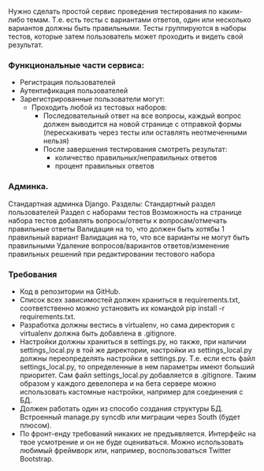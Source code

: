 Нужно сделать простой сервис проведения тестирования по каким-либо темам. Т.е. есть тесты с вариантами ответов, один или несколько вариантов должны быть правильными. Тесты группируются в наборы тестов, которые затем пользователь может проходить и видеть свой результат.


### Функциональные части сервиса:
 - Регистрация пользователей
 - Аутентификация пользователей
 - Зарегистрированные пользователи могут:
     - Проходить любой из тестовых наборов:
         - Последовательный ответ на все вопросы, каждый вопрос должен выводится на новой странице с отправкой формы (перескакивать через тесты или оставлять неотмеченными нельзя)
         - После завершения тестирования смотреть результат:
             - количество правильных/неправильных ответов
             - процент правильных ответов


### Админка.
Стандартная админка Django. Разделы:
Стандартный раздел пользователей
Раздел с наборами тестов
Возможность на странице набора тестов добавлять вопросы/ответы к вопросам/отмечать правильные ответы
Валидация на то, что должен быть хотябы 1 правильный вариант
Валидация на то, что все варианты не могут быть правильными
Удаление вопросов/вариантов ответов/изменение правильных решений при редактировании тестового набора


### Требования
- Код в репозитории на GitHub.
- Список всех зависимостей должен храниться в requirements.txt, соответственно можно установить их командой pip install -r requirements.txt.
- Разработка должны вестись в virtualenv, но сама директория с virtualenv должна быть добавлена в .gitignore.
- Настройки должны храниться в settings.py, но также, при наличии settings_local.py в той же директории, настройки из settings_local.py должны переопределять настройки в settings.py. Т.е. если есть файл settings_local.py, то определенные в нем параметры имеют больший приоритет. Сам файл settings_local.py добавляется в .gitignore. Таким образом у каждого девелопера и на бета сервере можно использовать кастомные настройки, например для соединения с БД.
- Должен работать один из способо создания структуры БД. Встроенный manage.py syncdb или миграции через South (будет плюсом).
- По фронт-енду требований никаких не предъявляется. Интерфейс на твое усмотрение и он не буде оцениваться. Можно использовать любимый фреймворк или, например, воспользоваться Twitter Bootstrap.

